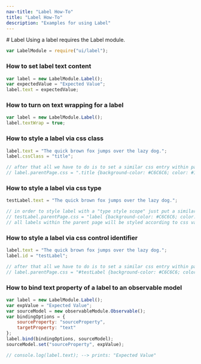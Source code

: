 ```yaml
---
nav-title: "Label How-To"
title: "Label How-To"
description: "Examples for using Label"
---
```

# Label
Using a label requires the Label module.
``` JavaScript
var LabelModule = require("ui/label");

```
### How to set label text content
``` JavaScript
var label = new LabelModule.Label();
var expectedValue = "Expected Value";
label.text = expectedValue;

```
### How to turn on text wrapping for a label
``` JavaScript
var label = new LabelModule.Label();
label.textWrap = true;

```
### How to style a label via css class
``` JavaScript
label.text = "The quick brown fox jumps over the lazy dog.";
label.cssClass = "title";

// after that all we have to do is to set a similar css entry within parent page css property
// label.parentPage.css = ".title {background-color: #C6C6C6; color: #10C2B0; font-size: 14;}";
```
### How to style a label via css type
``` JavaScript
testLabel.text = "The quick brown fox jumps over the lazy dog.";

// in order to style label with a "type style scope" just put a similar css entry
// testLabel.parentPage.css = "label {background-color: #C6C6C6; color: #10C2B0; font-size: 14;}";
// all labels within the parent page will be styled according to css values
```
### How to style a label via css control identifier
``` JavaScript
label.text = "The quick brown fox jumps over the lazy dog.";
label.id = "testLabel";

// after that all we have to do is to set a similar css entry within parent page css property
// label.parentPage.css = "#testLabel {background-color: #C6C6C6; color: #10C2B0; font-size: 14;}";
```
### How to bind text property of a label to an observable model
``` JavaScript
var label = new LabelModule.Label();
var expValue = "Expected Value";
var sourceModel = new observableModule.Observable();
var bindingOptions = {
    sourceProperty: "sourceProperty",
    targetProperty: "text"
};
label.bind(bindingOptions, sourceModel);
sourceModel.set("sourceProperty", expValue);

// console.log(label.text); --> prints: "Expected Value"
```
